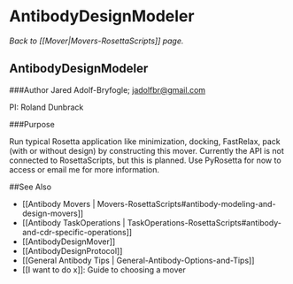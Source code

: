 # AntibodyDesignModeler
*Back to [[Mover|Movers-RosettaScripts]] page.*
## AntibodyDesignModeler

###Author
Jared Adolf-Bryfogle; jadolfbr@gmail.com

PI: Roland Dunbrack

###Purpose

Run typical Rosetta application like minimization, docking, FastRelax, pack (with or without design) by constructing this mover.  Currently the API is not connected to RosettaScripts, but this is planned.  Use PyRosetta for now to access or email me for more information.  



##See Also

* [[Antibody Movers | Movers-RosettaScripts#antibody-modeling-and-design-movers]]
* [[Antibody TaskOperations | TaskOperations-RosettaScripts#antibody-and-cdr-specific-operations]]
* [[AntibodyDesignMover]]
* [[AntibodyDesignProtocol]]
* [[General Antibody Tips | General-Antibody-Options-and-Tips]]
* [[I want to do x]]: Guide to choosing a mover